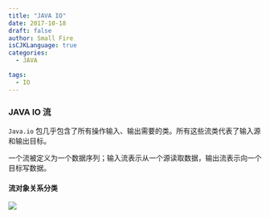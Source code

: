 ```yaml
---
title: "JAVA IO"
date: 2017-10-18
draft: false
author: Small Fire
isCJKLanguage: true
categories: 
  - JAVA

tags: 
  - IO
---
```




### JAVA IO 流

`Java.io` 包几乎包含了所有操作输入、输出需要的类。所有这些流类代表了输入源和输出目标。

一个流被定义为一个数据序列；输入流表示从一个源读取数据，输出流表示向一个目标写数据。

#### 流对象关系分类

![](/images/JAVA/JAVA_IO_Stream.png)